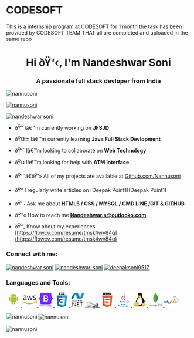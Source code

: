 # CODESOFT
This is a internship program at CODESOFT for 1 month the task has been provided by CODESOFT TEAM THAT all are completed and uploaded in the same repo
<h1 align="center">Hi ðŸ‘‹, I'm Nandeshwar Soni</h1>
<h3 align="center">A passionate full stack devloper from India</h3>

<p align="left"> <img src="https://komarev.com/ghpvc/?username=nannusoni&label=Profile%20views&color=0e75b6&style=flat" alt="nannusoni" /> </p>

<p align="left"> <a href="https://github.com/ryo-ma/github-profile-trophy"><img src="https://github-profile-trophy.vercel.app/?username=nannusoni" alt="nannusoni" /></a> </p>

<p align="left"> <a href="https://twitter.com/nandeshwar soni" target="blank"><img src="https://img.shields.io/twitter/follow/nandeshwar soni?logo=twitter&style=for-the-badge" alt="nandeshwar soni" /></a> </p>

- ðŸ”­ Iâ€™m currently working on **JFSJD**

- ðŸŒ± Iâ€™m currently learning **Java Full Stack Devlopment**

- ðŸ‘¯ Iâ€™m looking to collaborate on **Web Technology**

- ðŸ¤ Iâ€™m looking for help with **ATM Interface**

- ðŸ‘¨â€ðŸ’» All of my projects are available at [Github.com/Nannusoni](Github.com/Nannusoni)

- ðŸ“ I regularly write articles on [Deepak Point1](Deepak Point1)

- ðŸ’¬ Ask me about **HTML5 / CSS / MYSQL / CMD LINE /GIT & GITHUB**

- ðŸ“« How to reach me **Nandeshwar.s@outlooko.com**

- ðŸ“„ Know about my experiences [https://flowcv.com/resume/tmsk4wv84q](https://flowcv.com/resume/tmsk4wv84q)

<h3 align="left">Connect with me:</h3>
<p align="left">
<a href="https://twitter.com/nandeshwar soni" target="blank"><img align="center" src="https://raw.githubusercontent.com/rahuldkjain/github-profile-readme-generator/master/src/images/icons/Social/twitter.svg" alt="nandeshwar soni" height="30" width="40" /></a>
<a href="https://linkedin.com/in/nandeshwar-soni" target="blank"><img align="center" src="https://raw.githubusercontent.com/rahuldkjain/github-profile-readme-generator/master/src/images/icons/Social/linked-in-alt.svg" alt="nandeshwar-soni" height="30" width="40" /></a>
<a href="https://instagram.com/deepaksoni9517" target="blank"><img align="center" src="https://raw.githubusercontent.com/rahuldkjain/github-profile-readme-generator/master/src/images/icons/Social/instagram.svg" alt="deepaksoni9517" height="30" width="40" /></a>
</p>

<h3 align="left">Languages and Tools:</h3>
<p align="left"> <a href="https://developer.android.com" target="_blank" rel="noreferrer"> <img src="https://raw.githubusercontent.com/devicons/devicon/master/icons/android/android-original-wordmark.svg" alt="android" width="40" height="40"/> </a> <a href="https://aws.amazon.com" target="_blank" rel="noreferrer"> <img src="https://raw.githubusercontent.com/devicons/devicon/master/icons/amazonwebservices/amazonwebservices-original-wordmark.svg" alt="aws" width="40" height="40"/> </a> <a href="https://getbootstrap.com" target="_blank" rel="noreferrer"> <img src="https://raw.githubusercontent.com/devicons/devicon/master/icons/bootstrap/bootstrap-plain-wordmark.svg" alt="bootstrap" width="40" height="40"/> </a> <a href="https://www.w3schools.com/css/" target="_blank" rel="noreferrer"> <img src="https://raw.githubusercontent.com/devicons/devicon/master/icons/css3/css3-original-wordmark.svg" alt="css3" width="40" height="40"/> </a> <a href="https://dotnet.microsoft.com/" target="_blank" rel="noreferrer"> <img src="https://raw.githubusercontent.com/devicons/devicon/master/icons/dot-net/dot-net-original-wordmark.svg" alt="dotnet" width="40" height="40"/> </a> <a href="https://git-scm.com/" target="_blank" rel="noreferrer"> <img src="https://www.vectorlogo.zone/logos/git-scm/git-scm-icon.svg" alt="git" width="40" height="40"/> </a> <a href="https://www.w3.org/html/" target="_blank" rel="noreferrer"> <img src="https://raw.githubusercontent.com/devicons/devicon/master/icons/html5/html5-original-wordmark.svg" alt="html5" width="40" height="40"/> </a> <a href="https://www.java.com" target="_blank" rel="noreferrer"> <img src="https://raw.githubusercontent.com/devicons/devicon/master/icons/java/java-original.svg" alt="java" width="40" height="40"/> </a> <a href="https://www.linux.org/" target="_blank" rel="noreferrer"> <img src="https://raw.githubusercontent.com/devicons/devicon/master/icons/linux/linux-original.svg" alt="linux" width="40" height="40"/> </a> <a href="https://www.mongodb.com/" target="_blank" rel="noreferrer"> <img src="https://raw.githubusercontent.com/devicons/devicon/master/icons/mongodb/mongodb-original-wordmark.svg" alt="mongodb" width="40" height="40"/> </a> <a href="https://www.mysql.com/" target="_blank" rel="noreferrer"> <img src="https://raw.githubusercontent.com/devicons/devicon/master/icons/mysql/mysql-original-wordmark.svg" alt="mysql" width="40" height="40"/> </a> </p>

<p><img align="left" src="https://github-readme-stats.vercel.app/api/top-langs?username=nannusoni&show_icons=true&locale=en&layout=compact" alt="nannusoni" /></p>

<p>&nbsp;<img align="center" src="https://github-readme-stats.vercel.app/api?username=nannusoni&show_icons=true&locale=en" alt="nannusoni" /></p>

<p><img align="center" src="https://github-readme-streak-stats.herokuapp.com/?user=nannusoni&" alt="nannusoni" /></p>
